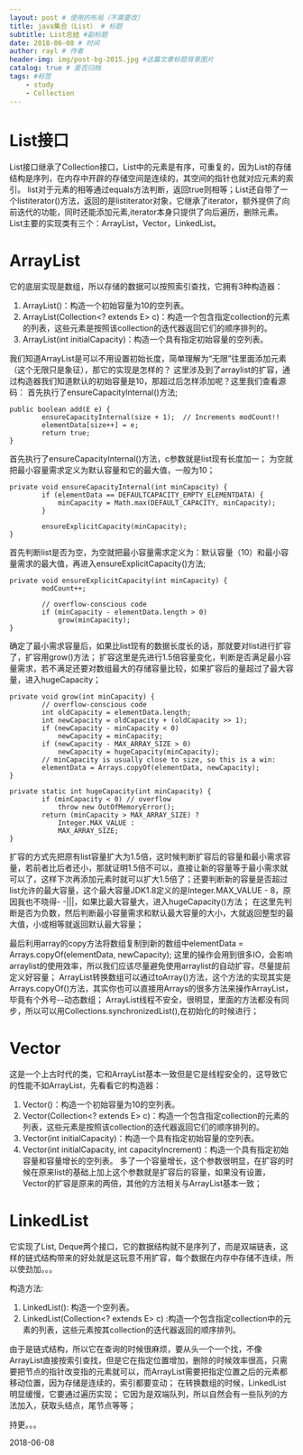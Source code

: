 ```yaml
--- 
layout: post # 使用的布局（不需要改） 
title: java集合（List） # 标题 
subtitle: List总结 #副标题 
date: 2018-06-08 # 时间 
author: rayl # 作者 
header-img: img/post-bg-2015.jpg #这篇文章标题背景图片 
catalog: true # 是否归档 
tags: #标签
    - study
    - Collection
---
```


# List接口
List接口继承了Collection接口，List中的元素是有序，可重复的，因为List的存储结构是序列，在内存中开辟的存储空间是连续的，其空间的指针也就对应元素的索引。
list对于元素的相等通过equals方法判断，返回true则相等；List还自带了一个listiterator()方法，返回的是listiterator对象，它继承了iterator，额外提供了向前迭代的功能，同时还能添加元素,iterator本身只提供了向后遍历，删除元素。
List主要的实现类有三个：ArrayList，Vector，LinkedList。

# ArrayList
它的底层实现是数组，所以存储的数据可以按照索引查找，它拥有3种构造器：
1. ArrayList()：构造一个初始容量为10的空列表。
2. ArrayList(Collection<? extends E> c)：构造一个包含指定collection的元素的列表，这些元素是按照该collection的迭代器返回它们的顺序排列的。
3. ArrayList(int initialCapacity)：构造一个具有指定初始容量的空列表。

我们知道ArrayList是可以不用设置初始长度，简单理解为“无限”往里面添加元素（这个无限只是象征），那它的实现是怎样的？
这里涉及到了arraylist的扩容，通过构造器我们知道默认的初始容量是10，那超过后怎样添加呢？这里我们查看源码：
首先执行了ensureCapacityInternal()方法;
```
public boolean add(E e) {
        ensureCapacityInternal(size + 1);  // Increments modCount!!
        elementData[size++] = e;
        return true;
}
```
首先执行了ensureCapacityInternal()方法，c参数就是list现有长度加一；
为空就把最小容量需求定义为默认容量和它的最大值，一般为10；
```
private void ensureCapacityInternal(int minCapacity) {
        if (elementData == DEFAULTCAPACITY_EMPTY_ELEMENTDATA) {
            minCapacity = Math.max(DEFAULT_CAPACITY, minCapacity);
        }

        ensureExplicitCapacity(minCapacity);
}
```
首先判断list是否为空，为空就把最小容量需求定义为：默认容量（10）和最小容量需求的最大值，再进入ensureExplicitCapacity()方法;
```
private void ensureExplicitCapacity(int minCapacity) {
        modCount++;

        // overflow-conscious code
        if (minCapacity - elementData.length > 0)
            grow(minCapacity);
}
```
确定了最小需求容量后，如果比list现有的数据长度长的话，那就要对list进行扩容了，扩容用grow()方法；
扩容这里是先进行1.5倍容量变化，判断是否满足最小容量需求，若不满足还要对数组最大的存储容量比较，如果扩容后的量超过了最大容量，进入hugeCapacity；
```
private void grow(int minCapacity) {
        // overflow-conscious code
        int oldCapacity = elementData.length;
        int newCapacity = oldCapacity + (oldCapacity >> 1);
        if (newCapacity - minCapacity < 0)
            newCapacity = minCapacity;
        if (newCapacity - MAX_ARRAY_SIZE > 0)
            newCapacity = hugeCapacity(minCapacity);
        // minCapacity is usually close to size, so this is a win:
        elementData = Arrays.copyOf(elementData, newCapacity);
}
```
```
private static int hugeCapacity(int minCapacity) {
        if (minCapacity < 0) // overflow
            throw new OutOfMemoryError();
        return (minCapacity > MAX_ARRAY_SIZE) ?
            Integer.MAX_VALUE :
            MAX_ARRAY_SIZE;
}
```
扩容的方式先把原有list容量扩大为1.5倍，这时候判断扩容后的容量和最小需求容量，若前者比后者还小，那就证明1.5倍不可以，直接让新的容量等于最小需求就可以了，这样下次再添加元素时就可以扩大1.5倍了；还要判断新的容量是否超过list允许的最大容量，这个最大容量JDK1.8定义的是Integer.MAX_VALUE - 8，原因我也不晓得- -|||，如果比最大容量大，进入hugeCapacity()方法；
在这里先判断是否为负数，然后判断最小容量需求和默认最大容量的大小，大就返回整型的最大值，小或相等就返回默认最大容量；
    
最后利用array的copy方法将数组复制到新的数组中elementData = Arrays.copyOf(elementData, newCapacity);
这里的操作会用到很多IO，会影响arraylist的使用效率，所以我们应该尽量避免使用arraylist的自动扩容，尽量提前定义好容量；
ArrayList转换数组可以通过toArray()方法，这个方法的实现其实是 Arrays.copyOf()方法，其实你也可以直接用Arrays的很多方法来操作ArrayList，毕竟有个外号--动态数组；
ArrayList线程不安全，很明显，里面的方法都没有同步，所以可以用Collections.synchronizedList(),在初始化的时候进行；


# Vector
这是一个上古时代的类，它和ArrayList基本一致但是它是线程安全的，这导致它的性能不如ArrayList，先看看它的构造器：
1. Vector()：构造一个初始容量为10的空列表。
2. Vector(Collection<? extends E> c)：构造一个包含指定collection的元素的列表，这些元素是按照该collection的迭代器返回它们的顺序排列的。
3. Vector(int initialCapacity)：构造一个具有指定初始容量的空列表。
4. Vector(int initialCapacity, int capacityIncrement)：构造一个具有指定初始容量和容量增长的空列表。
多了一个容量增长，这个参数很明显，在扩容的时候在原来list的基础上加上这个参数就是扩容后的容量，如果没有设置，Vector的扩容是原来的两倍，其他的方法相关与ArrayList基本一致；

# LinkedList
它实现了List<E>, Deque<E>两个接口，它的数据结构就不是序列了，而是双端链表，这样的链式结构带来的好处就是这玩意不用扩容，每个数据在内存中存储不连续，所以使劲加。。。

构造方法:
1. LinkedList(): 构造一个空列表。
2. LinkedList(Collection<? extends E> c) :构造一个包含指定collection中的元素的列表，这些元素按其collection的迭代器返回的顺序排列。

由于是链式结构，所以它在查询的时候很麻烦，要从头一个一个找，不像ArrayList直接按索引查找，但是它在指定位置增加，删除的时候效率很高，只需要把节点的指针改变指的元素就可以，而ArrayList需要把指定位置之后的元素都移动位置，因为存储是连续的，索引都要变动；
在转换数组的时候，LinkedList明显缓慢，它要通过遍历实现；
它因为是双端队列，所以自然会有一些队列的方法加入，获取头结点，尾节点等等；

持更。。。

2018-06-08
